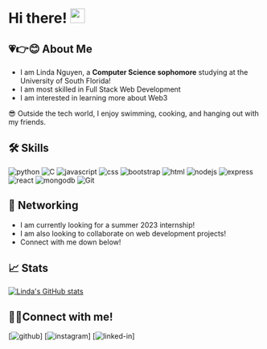 # Hi there! <img src="https://media.giphy.com/media/hvRJCLFzcasrR4ia7z/giphy.gif" width="29px" height="29px">

## 💗👉😊 About Me

- I am Linda Nguyen, a **Computer Science sophomore** studying at the University of South Florida! 
- I am most skilled in Full Stack Web Development
- I am interested in learning more about Web3

😎 Outside the tech world, I enjoy swimming, cooking, and hanging out with my friends.

## 🛠️ Skills
 
![python](https://img.shields.io/badge/Python-000000?style=for-the-badge&logo=python&logoColor=white)
![C](https://img.shields.io/badge/-000000?style=for-the-badge&logo=c&logoColor=white)
![javascript](https://img.shields.io/badge/JavaScript-000000?style=for-the-badge&logo=javascript&logoColor=F7DF1E)
![css](https://img.shields.io/badge/CSS3-000000?style=for-the-badge&logo=css3&logoColor=white)
![bootstrap](https://img.shields.io/badge/bootstrap-000000?style=for-the-badge&logo=bootstrap&logoColor=white)
![html](https://img.shields.io/badge/HTML5-000000?style=for-the-badge&logo=html5&logoColor=white)
![nodejs](https://img.shields.io/badge/Nodejs-000000?style=for-the-badge&logo=nodejs&logoColor=white)
![express](https://img.shields.io/badge/express-000000?style=for-the-badge&logo=express&logoColor=white)
![react](https://img.shields.io/badge/React-000000?style=for-the-badge&logo=React&logoColor=white)
![mongodb](https://img.shields.io/badge/Mongodb-000000?style=for-the-badge&logo=mongodb&logoColor=white)
![Git](https://img.shields.io/badge/Git-000000?style=for-the-badge&logo=git&logoColor=white)

## 👻 Networking
- I am currently looking for a summer 2023 internship!
- I am also looking to collaborate on web development projects!
- Connect with me down below!

## 📈 Stats
[![Linda's GitHub stats](https://github-readme-stats.vercel.app/api?username=lindaislinda)](https://github.com/lindaislinda/github-readme-stats)

## 📲🤙Connect with me!
[![github](https://img.shields.io/badge/GitHub-000000?style=for-the-badge&logo=GitHub&logoColor=white)]<!---((https://github.com/lindaislinda)-->
[![instagram](https://img.shields.io/badge/Instagram-000000?style=for-the-badge&logo=Instagram&logoColor=pink)]<!---((https://www.instagram.com/helloitslindaaa/)-->
[![linked-in](https://img.shields.io/badge/LinkedIn-000000?style=for-the-badge&logo=LinkedIn&logoColor=blue)]<!---((https://www.linkedin.com/in/linda--nguyen/)-->


